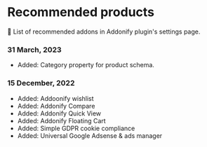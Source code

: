 # Recommended products

💓 List of recommended addons in Addonify plugin's settings page. 

### 31 March, 2023

- Added: Category property for product schema.

### 15 December, 2022

- Added: Addoonify wishlist
- Added: Addonify Compare
- Added: Addonify Quick View
- Added: Addonify Floating Cart
- Added: Simple GDPR cookie compliance
- Added: Universal Google Adsense & ads manager
